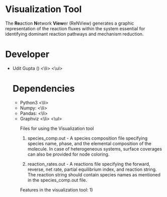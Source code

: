 # Visualization Tool
The **Re**action **N**etwork **View**er (ReNView) generates a graphic representation of the reaction fluxes within the system essential for identifying dominant reaction pathways and mechanism reduction.

# Developer
<ul>
  <li> Udit Gupta (<ugupta@udel.edu>) <\li>
<\ul>

# Dependencies
<ul>
  <li> Python3 <\li>
  <li> Numpy: <\li>
  <li> Pandas: <\li>
  <li> Graphviz <\li>
<\ul>

Files for using the Visualization tool
1) species_comp.out - A species composition file specifying species name, phase, and the elemental composition of the molecule. In case of heterogeneous systems, surface coverages can also be provided for node coloring.

2) reaction_rates.out - A reactions file specifying the forward, reverse, net rate, partial equilibrium index, and reaction string. The reaction string should contain species names as mentioned in the species_comp.out file.



Features in the visualization tool:
1) 
